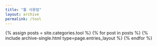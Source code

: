 ```yaml
---
title: "툴 사용법"
layout: archive
permalink: /tool
---
```



{% assign posts = site.categories.tool %}
{% for post in posts %} {% include archive-single.html type=page.entries_layout %} {% endfor %}